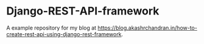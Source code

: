 # Django-REST-API-framework
A example repository for my blog at https://blog.akashrchandran.in/how-to-create-rest-api-using-django-rest-framework.
